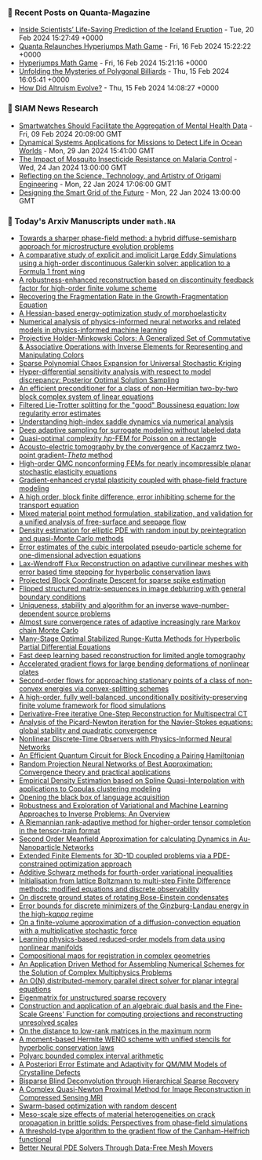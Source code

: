 ### 📝 Recent Posts on Quanta-Magazine
<!-- quanta starts -->
* <a href="https://www.quantamagazine.org/inside-scientists-life-saving-prediction-of-the-iceland-eruption-20240220/">Inside Scientists’ Life-Saving Prediction of the Iceland Eruption</a> - Tue, 20 Feb 2024 15:27:49 +0000
* <a href="https://www.quantamagazine.org/quanta-relaunches-hyperjumps-math-game-20240216/">Quanta Relaunches Hyperjumps Math Game</a> - Fri, 16 Feb 2024 15:22:22 +0000
* <a href="https://www.quantamagazine.org/hyperjumps-math-game-20240216/">Hyperjumps Math Game</a> - Fri, 16 Feb 2024 15:21:16 +0000
* <a href="https://www.quantamagazine.org/the-mysterious-math-of-billiards-tables-20240215/">Unfolding the Mysteries of Polygonal Billiards</a> - Thu, 15 Feb 2024 16:05:41 +0000
* <a href="https://www.quantamagazine.org/how-did-altruism-evolve-20240215/">How Did Altruism Evolve?</a> - Thu, 15 Feb 2024 14:08:27 +0000
<!-- quanta ends -->

### 📝 SIAM News Research
<!-- siam-news starts -->
* <a href="https://sinews.siam.org/Details-Page/smartwatches-should-facilitate-the-aggregation-of-mental-health-data">Smartwatches Should Facilitate the Aggregation of Mental Health Data</a> - Fri, 09 Feb 2024 20:09:00 GMT
* <a href="https://sinews.siam.org/Details-Page/dynamical-systems-applications-for-missions-to-detect-life-in-ocean-worlds">Dynamical Systems Applications for Missions to Detect Life in Ocean Worlds</a> - Mon, 29 Jan 2024 15:41:00 GMT
* <a href="https://sinews.siam.org/Details-Page/the-impact-of-mosquito-insecticide-resistance-on-malaria-control">The Impact of Mosquito Insecticide Resistance on Malaria Control</a> - Wed, 24 Jan 2024 13:00:00 GMT
* <a href="https://sinews.siam.org/Details-Page/reflecting-on-the-science-technology-and-artistry-of-origami-engineering">Reflecting on the Science, Technology, and Artistry of Origami Engineering</a> - Mon, 22 Jan 2024 17:06:00 GMT
* <a href="https://sinews.siam.org/Details-Page/designing-the-smart-grid-of-the-future">Designing the Smart Grid of the Future</a> - Mon, 22 Jan 2024 13:00:00 GMT
<!-- siam-news ends -->

### 📝 Today's Arxiv Manuscripts under ``math.NA``
<!-- arxiv-math-na starts -->
* <a href="https://arxiv.org/abs/2402.10906">Towards a sharper phase-field method: a hybrid diffuse-semisharp approach for microstructure evolution problems</a>
* <a href="https://arxiv.org/abs/2402.10913">A comparative study of explicit and implicit Large Eddy Simulations using a high-order discontinuous Galerkin solver: application to a Formula 1 front wing</a>
* <a href="https://arxiv.org/abs/2402.10914">A robustness-enhanced reconstruction based on discontinuity feedback factor for high-order finite volume scheme</a>
* <a href="https://arxiv.org/abs/2402.10918">Recovering the Fragmentation Rate in the Growth-Fragmentation Equation</a>
* <a href="https://arxiv.org/abs/2402.10923">A Hessian-based energy-optimization study of morphoelasticity</a>
* <a href="https://arxiv.org/abs/2402.10926">Numerical analysis of physics-informed neural networks and related models in physics-informed machine learning</a>
* <a href="https://arxiv.org/abs/2402.10934">Projective Holder-Minkowski Colors: A Generalized Set of Commutative & Associative Operations with Inverse Elements for Representing and Manipulating Colors</a>
* <a href="https://arxiv.org/abs/2402.10936">Sparse Polynomial Chaos Expansion for Universal Stochastic Kriging</a>
* <a href="https://arxiv.org/abs/2402.10957">Hyper-differential sensitivity analysis with respect to model discrepancy: Posterior Optimal Solution Sampling</a>
* <a href="https://arxiv.org/abs/2402.11184">An efficient preconditioner for a class of non-Hermitian two-by-two block complex system of linear equations</a>
* <a href="https://arxiv.org/abs/2402.11266">Filtered Lie-Trotter splitting for the "good" Boussinesq equation: low regularity error estimates</a>
* <a href="https://arxiv.org/abs/2402.11280">Understanding high-index saddle dynamics via numerical analysis</a>
* <a href="https://arxiv.org/abs/2402.11283">Deep adaptive sampling for surrogate modeling without labeled data</a>
* <a href="https://arxiv.org/abs/2402.11299">Quasi-optimal complexity $hp$-FEM for Poisson on a rectangle</a>
* <a href="https://arxiv.org/abs/2402.11499">Acousto-electric tomography by the convergence of Kaczamrz two-point gradient-$Theta$ method</a>
* <a href="https://arxiv.org/abs/2402.11545">High-order QMC nonconforming FEMs for nearly incompressible planar stochastic elasticity equations</a>
* <a href="https://arxiv.org/abs/2402.11605">Gradient-enhanced crystal plasticity coupled with phase-field fracture modeling</a>
* <a href="https://arxiv.org/abs/2402.11617">A high order, block finite difference, error inhibiting scheme for the transport equation</a>
* <a href="https://arxiv.org/abs/2402.11719">Mixed material point method formulation, stabilization, and validation for a unified analysis of free-surface and seepage flow</a>
* <a href="https://arxiv.org/abs/2402.11807">Density estimation for elliptic PDE with random input by preintegration and quasi-Monte Carlo methods</a>
* <a href="https://arxiv.org/abs/2402.11885">Error estimates of the cubic interpolated pseudo-particle scheme for one-dimensional advection equations</a>
* <a href="https://arxiv.org/abs/2402.11926">Lax-Wendroff Flux Reconstruction on adaptive curvilinear meshes with error based time stepping for hyperbolic conservation laws</a>
* <a href="https://arxiv.org/abs/2402.12021">Projected Block Coordinate Descent for sparse spike estimation</a>
* <a href="https://arxiv.org/abs/2402.12059">Flipped structured matrix-sequences in image deblurring with general boundary conditions</a>
* <a href="https://arxiv.org/abs/2402.12088">Uniqueness, stability and algorithm for an inverse wave-number-dependent source problems</a>
* <a href="https://arxiv.org/abs/2402.12122">Almost sure convergence rates of adaptive increasingly rare Markov chain Monte Carlo</a>
* <a href="https://arxiv.org/abs/2402.12140">Many-Stage Optimal Stabilized Runge-Kutta Methods for Hyperbolic Partial Differential Equations</a>
* <a href="https://arxiv.org/abs/2402.12141">Fast deep learning based reconstruction for limited angle tomography</a>
* <a href="https://arxiv.org/abs/2402.12152">Accelerated gradient flows for large bending deformations of nonlinear plates</a>
* <a href="https://arxiv.org/abs/2402.12173">Second-order flows for approaching stationary points of a class of non-convex energies via convex-splitting schemes</a>
* <a href="https://arxiv.org/abs/2402.12248">A high-order, fully well-balanced, unconditionally positivity-preserving finite volume framework for flood simulations</a>
* <a href="https://arxiv.org/abs/2402.12250">Derivative-Free iterative One-Step Reconstruction for Multispectral CT</a>
* <a href="https://arxiv.org/abs/2402.12304">Analysis of the Picard-Newton iteration for the Navier-Stokes equations: global stability and quadratic convergence</a>
* <a href="https://arxiv.org/abs/2402.12360">Nonlinear Discrete-Time Observers with Physics-Informed Neural Networks</a>
* <a href="https://arxiv.org/abs/2402.11205">An Efficient Quantum Circuit for Block Encoding a Pairing Hamiltonian</a>
* <a href="https://arxiv.org/abs/2402.11397">Random Projection Neural Networks of Best Approximation: Convergence theory and practical applications</a>
* <a href="https://arxiv.org/abs/2402.11552">Empirical Density Estimation based on Spline Quasi-Interpolation with applications to Copulas clustering modeling</a>
* <a href="https://arxiv.org/abs/2402.11681">Opening the black box of language acquisition</a>
* <a href="https://arxiv.org/abs/2402.12072">Robustness and Exploration of Variational and Machine Learning Approaches to Inverse Problems: An Overview</a>
* <a href="https://arxiv.org/abs/2402.12182">A Riemannian rank-adaptive method for higher-order tensor completion in the tensor-train format</a>
* <a href="https://arxiv.org/abs/2402.12223">Second Order Meanfield Approximation for calculating Dynamics in Au-Nanoparticle Networks</a>
* <a href="https://arxiv.org/abs/2203.07012">Extended Finite Elements for 3D-1D coupled problems via a PDE-constrained optimization approach</a>
* <a href="https://arxiv.org/abs/2301.07260">Additive Schwarz methods for fourth-order variational inequalities</a>
* <a href="https://arxiv.org/abs/2302.07558">Initialisation from lattice Boltzmann to multi-step Finite Difference methods: modified equations and discrete observability</a>
* <a href="https://arxiv.org/abs/2303.00402">On discrete ground states of rotating Bose-Einstein condensates</a>
* <a href="https://arxiv.org/abs/2303.13961">Error bounds for discrete minimizers of the Ginzburg-Landau energy in the high-$kappa$ regime</a>
* <a href="https://arxiv.org/abs/2304.02259">On a finite-volume approximation of a diffusion-convection equation with a multiplicative stochastic force</a>
* <a href="https://arxiv.org/abs/2308.02802">Learning physics-based reduced-order models from data using nonlinear manifolds</a>
* <a href="https://arxiv.org/abs/2308.15307">Compositional maps for registration in complex geometries</a>
* <a href="https://arxiv.org/abs/2309.17055">An Application Driven Method for Assembling Numerical Schemes for the Solution of Complex Multiphysics Problems</a>
* <a href="https://arxiv.org/abs/2310.15458">An O(N) distributed-memory parallel direct solver for planar integral equations</a>
* <a href="https://arxiv.org/abs/2311.16609">Eigenmatrix for unstructured sparse recovery</a>
* <a href="https://arxiv.org/abs/2312.07205">Construction and application of an algebraic dual basis and the Fine-Scale Greens' Function for computing projections and reconstructing unresolved scales</a>
* <a href="https://arxiv.org/abs/2312.12905">On the distance to low-rank matrices in the maximum norm</a>
* <a href="https://arxiv.org/abs/2402.03074">A moment-based Hermite WENO scheme with unified stencils for hyperbolic conservation laws</a>
* <a href="https://arxiv.org/abs/2402.06430">Polyarc bounded complex interval arithmetic</a>
* <a href="https://arxiv.org/abs/2210.04856">A Posteriori Error Estimate and Adaptivity for QM/MM Models of Crystalline Defects</a>
* <a href="https://arxiv.org/abs/2210.11993">Bisparse Blind Deconvolution through Hierarchical Sparse Recovery</a>
* <a href="https://arxiv.org/abs/2303.02586">A Complex Quasi-Newton Proximal Method for Image Reconstruction in Compressed Sensing MRI</a>
* <a href="https://arxiv.org/abs/2307.12441">Swarm-based optimization with random descent</a>
* <a href="https://arxiv.org/abs/2309.12916">Meso-scale size effects of material heterogeneities on crack propagation in brittle solids: Perspectives from phase-field simulations</a>
* <a href="https://arxiv.org/abs/2311.13155">A threshold-type algorithm to the gradient flow of the Canham-Helfrich functional</a>
* <a href="https://arxiv.org/abs/2312.05583">Better Neural PDE Solvers Through Data-Free Mesh Movers</a>
<!-- arxiv-math-na ends -->
